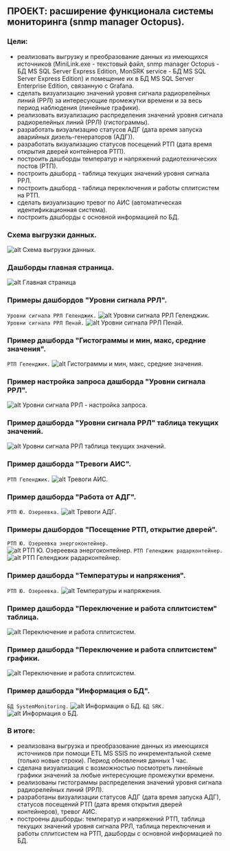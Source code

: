 ## ПРОЕКТ: расширение функционала системы мониторинга (snmp manager Octopus).

### Цели: 
- реализовать выгрузку и преобразование данных из имеющихся источников (MiniLink.exe - текстовый файл, snmp manager Octopus - БД MS SQL Server Express Edition, MonSRK service - БД MS SQL Server Express Edition) и помещение их в БД MS SQL Server Enterprise Edition, связанную с Grafana.
- сделать визуализацию значений уровня сигнала радиорелейных линий (РРЛ) за интересующие промежутки времени и за весь период наблюдения (линейные графики).
- реализовать визуализацию распределения значений уровня сигнала радиорелейных линий (РРЛ) (гистограммы).
- разработать визуализацию статусов АДГ (дата время запуска аварийных дизель-генераторов (АДГ)).
- разработать визуализацию статусов посещений РТП (дата время открытия дверей контейнеров РТП). 
- построить дашборды температур и напряжений радиотехнических постов (РТП).
- построить дашборд - таблица текущих значений уровня сигнала РРЛ.
- построить дашборд - таблица переключения и работы сплитсистем на РТП.
- сделать визуализацию тревог по АИС (автоматическая идентификационная система).
- построить дашборды с основной информацией по БД.


### Схема выгрузки данных.
![alt Схема выгрузки данных.](https://github.com/edwan70/Datasets/blob/main/Technical_Diagrams.jpg?raw=true)

### Дашборды главная страница.
![alt Главная страница](https://github.com/edwan70/Datasets/blob/main/dashboards_grafana.jpg?raw=true)

### Примеры дашбордов "Уровни сигнала РРЛ".
`Уровни сигнала РРЛ Геленджик.`
![alt Уровни сигнала РРЛ Геленджик.](https://github.com/edwan70/Datasets/blob/main/RRL_Gelen.jpg?raw=true)
`Уровни сигнала РРЛ Пенай.`
![alt Уровни сигнала РРЛ Пенай.](https://github.com/edwan70/Datasets/blob/main/RRL_Penay.jpg?raw=true)

### Пример дашборда "Гистограммы и мин, макс, средние значения".
`РТП Геленджик.`
![alt Гистограммы и мин, макс, средние значения.](https://github.com/edwan70/Datasets/blob/main/RRL_Gelen_hist.jpg?raw=true)

### Пример настройка запроса дашборда "Уровни сигнала РРЛ".
![alt Уровни сигнала РРЛ - настройка запроса.](https://github.com/edwan70/Datasets/blob/main/RRL_Gelen_sql.jpg?raw=true)

### Пример дашборда "Уровни сигнала РРЛ" таблица текущих значений.
![alt Уровни сигнала РРЛ таблица текущих значений.](https://github.com/edwan70/Datasets/blob/main/RRL_tables.jpg?raw=true)

### Пример дашборда "Тревоги АИС".
`РТП Геленджик.`
![alt Тревоги АИС.](https://github.com/edwan70/Datasets/blob/main/ais_alarms.jpg?raw=true)

### Пример дашборда "Работа от АДГ".
`РТП Ю. Озереевка.`
![alt Тревоги АДГ.](https://github.com/edwan70/Datasets/blob/main/adg_alarms.jpg?raw=true)

### Примеры дашбордов "Посещение РТП, открытие дверей".
`РТП Ю. Озереевка энергоконтейнер.`
![alt РТП Ю. Озереевка энергоконтейнер.](https://github.com/edwan70/Datasets/blob/main/door_energo_alarms.jpg?raw=true)
`РТП Геленджик радарконтейнер.`
![alt РТП Геленджик радарконтейнер.](https://github.com/edwan70/Datasets/blob/main/door_alarms.jpg?raw=true)

### Пример дашборда "Температуры и напряжения".
`РТП Ю. Озереевка.`
![alt Температуры и напряжения.](https://github.com/edwan70/Datasets/blob/main/Ozer_T_U.jpg?raw=true)

### Пример дашборда "Переключение и работа сплитсистем" таблица.
![alt Переключение и работа сплитсистем.](https://github.com/edwan70/Datasets/blob/main/cond_intervals.jpg?raw=true)

### Пример дашборда "Переключение и работа сплитсистем" графики.
![alt Переключение и работа сплитсистем.](https://github.com/edwan70/Datasets/blob/main/cond_work.jpg?raw=true)


### Пример дашборда "Информация о БД".
`БД SystemMonitoring.`
![alt Информация о БД.](https://github.com/edwan70/Datasets/blob/main/db_info.jpg?raw=true)
`БД SRK.`
![alt Информация о БД.](https://github.com/edwan70/Datasets/blob/main/db_info1.jpg?raw=true)

### В итоге: 
- реализована выгрузка и преобразование данных из имеющихся источников при помощи ETL MS SSIS по инкрементальной схеме (только новые строки). Период обновления данных 1 час.
- сделана визуализация с возможностью посмотреть линейные графики значений за любые интересующие промежутки времени.
- реализованы гистограммы распределения значений уровня сигнала радиорелейных линий (РРЛ).
- разработаны визуализации статусов АДГ (дата время запуска АДГ), статусов посещений РТП (дата время открытия дверей контейнеров), тревог АИС. 
- построены дашборды: температур и напряжений РТП, таблица текущих значений уровня сигнала РРЛ, таблица переключения и работы сплитсистем на РТП, дашборды с основной информацией по БД.

